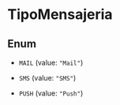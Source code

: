 

# TipoMensajeria

## Enum


* `MAIL` (value: `"Mail"`)

* `SMS` (value: `"SMS"`)

* `PUSH` (value: `"Push"`)



